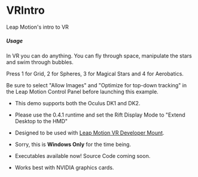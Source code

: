 VRIntro
=======

Leap Motion's intro to VR

##### Usage

In VR you can do anything.  You can fly through space, manipulate the stars and swim through bubbles.

Press 1 for Grid, 2 for Spheres, 3 for Magical Stars and 4 for Aerobatics.

Be sure to select "Allow Images" and "Optimize for top-down tracking" in the Leap Motion Control Panel before launching this example.

* This demo supports both the Oculus DK1 and DK2.
* Please use the 0.4.1 runtime and set the Rift Display Mode to "Extend Desktop to the HMD"
* Designed to be used with [Leap Motion VR Developer Mount](/vr).

* Sorry, this is **Windows Only** for the time being.
* Executables available now!  Source Code coming soon.
* Works best with NVIDIA graphics cards.